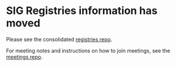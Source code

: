 # SIG Registries information has moved

Please see the consolidated [registries repo](https://github.com/bytecodealliance/registry).

For meeting notes and instructions on how to join meetings, see the [meetings repo](https://github.com/bytecodealliance/meetings/tree/main/sig-registries).
